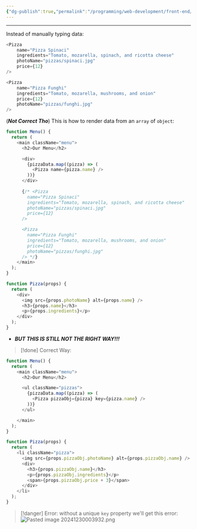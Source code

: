 ```yaml
---
{"dg-publish":true,"permalink":"/programming/web-development/front-end/react-js/001-react-fundamentals/002-components/005-rendering-lists/","tags":["programming","ReactJS","javascript","components"],"created":"2024-12-30T00:20:58.861+08:00"}
---
```


---
Instead of manually typing data:
```js
<Pizza
	name="Pizza Spinaci"
	ingredients="Tomato, mozarella, spinach, and ricotta cheese"
	photoName="pizzas/spinaci.jpg"
	price={12}
/>

<Pizza
	name="Pizza Funghi"
	ingredients="Tomato, mozarella, mushrooms, and onion"
	price={12}
	photoName="pizzas/funghi.jpg"
/> 
```

(___Not Correct Tho___) This is how to render data from an `array` of `object`:
```js
function Menu() {
  return (
    <main className="menu">
      <h2>Our Menu</h2>

      <div>
        {pizzaData.map((pizza) => (
          <Pizza name={pizza.name} />
        ))}
      </div>
      
      {/* <Pizza
        name="Pizza Spinaci"
        ingredients="Tomato, mozarella, spinach, and ricotta cheese"
        photoName="pizzas/spinaci.jpg"
        price={12}
      />

      <Pizza
        name="Pizza Funghi"
        ingredients="Tomato, mozarella, mushrooms, and onion"
        price={12}
        photoName="pizzas/funghi.jpg"
      /> */}
    </main>
  );
}

function Pizza(props) {
  return (
    <div>
      <img src={props.photoName} alt={props.name} />
      <h3>{props.name}</h3>
      <p>{props.ingredients}</p>
    </div>
  );
}
```
- ___BUT THIS IS STILL NOT THE RIGHT WAY!!!___

> [!done] Correct Way:
```js
function Menu() {
  return (
    <main className="menu">
      <h2>Our Menu</h2>

      <ul className="pizzas">
        {pizzaData.map((pizza) => (
          <Pizza pizzaObj={pizza} key={pizza.name} />
        ))}
      </ul>

    </main>
  );
}

function Pizza(props) {
  return (
    <li className="pizza">
      <img src={props.pizzaObj.photoName} alt={props.pizzaObj.name} />
      <div>
        <h3>{props.pizzaObj.name}</h3>
        <p>{props.pizzaObj.ingredients}</p>
        <span>{props.pizzaObj.price + 3}</span>
      </div>
    </li>
  );
}
```

> [!danger] Error:
> without a unique `key` property we'll get this error:
> ![Pasted image 20241230003932.png](/img/user/Misc/attachments/Pasted%20image%2020241230003932.png)

